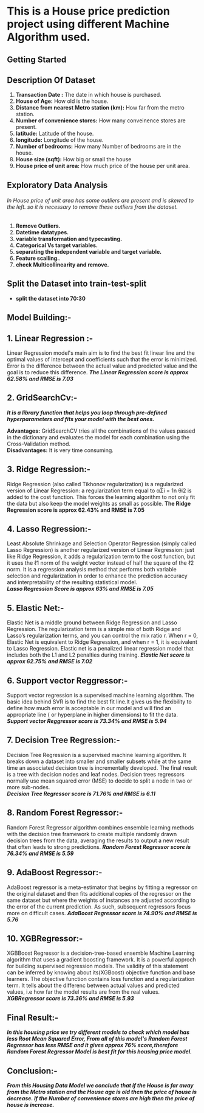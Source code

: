 # This is a House price prediction project using different Machine Algorithm used.

## Getting Started

## Description Of Dataset

1. **Transaction Date :** The date in which house is purchased.
2. **House of Age:** How old is the house.
3. **Distance from nearest Metro station (km):** How far from the metro station.
4. **Number of convenience stores:** How many conveinence stores are present.
5. **latitude:** Latitude of the house.
6. **longitude:** Longitude of the house.
7. **Number of bedrooms:** How many Number of bedrooms are in the house.
8. **House size (sqft):** How big or small the house
9. **House price of unit area:** How much price of the house per unit area.

## Exploratory Data Analysis

###### In House price of unit area has some outliers are present and is skewed to the left. so it is necessary to remove these outliers from the dataset.

1. **Remove Outliers.**
2. **Datetime datatypes.**
3. **variable transformation and typecasting.**
4. **Categorical Vs target variables.**
5. **separating the independent variable and target variable.**
6. **Feature scalling.**.
7. **check Multicollinearity and remove.**

## Split the Dataset into train-test-split
  * **split the dataset into 70:30**

## Model Building:-

## 1. Linear Regression :- 
Linear Regression model's main aim is to find the best fit linear line and the optimal values of intercept and coefficients such that the error is minimized. Error is the difference between the actual value and predicted value and the goal is to reduce this difference.
***The Linear Regression score is approx 62.58% and RMSE is 7.03***
  
## 2. GridSearchCv:-
***It is a library function that helps you loop through pre-defined hyperparameters and fits your model with the best ones.***

  **Advantages:** GridSearchCV tries all the combinations of the values passed in the dictionary and evaluates the model for each combination using the Cross-Validation method.  
   **Disadvantages:** It is very time consuming.

## 3. Ridge Regression:-
Ridge Regression (also called Tikhonov regularization) is a regularized version of Linear Regression: a regularization term equal to αΣi = 1n θi2 is added to the cost function. This forces the learning algorithm to not only fit the data but also keep the model weights as small as possible.
   **The Ridge Regression score is approx 62.43% and RMSE is 7.05**
   
## 4. Lasso Regression:-
Least Absolute Shrinkage and Selection Operator Regression (simply called Lasso Regression) is another regularized version of Linear Regression: just like Ridge Regression, it adds a regularization term to the cost function, but it uses the ℓ1 norm of the weight vector instead of half the square of the ℓ2 norm. It is a regression analysis method that performs both variable selection and regularization in order to enhance the prediction accuracy and interpretability of the resulting statistical model.   
   ***Lasso Regression Score is approx 63% and RMSE is 7.05***
## 5. Elastic Net:-
Elastic Net is a middle ground between Ridge Regression and Lasso Regression. The regularization term is a simple mix of both Ridge and Lasso’s regularization terms, and you can control the mix ratio r. When r = 0, Elastic Net is equivalent to Ridge Regression, and when r = 1, it is equivalent to Lasso Regression. Elastic net is a penalized linear regression model that includes both the L1 and L2 penalties during training.
  ***Elastic Net score is approx 62.75% and RMSE is 7.02***
## 6. Support vector Reggressor:-
Support vector regression is a supervised machine learning algorithm. The basic idea behind SVR is to find the best fit line.It gives us the flexibility to define how much error is acceptable in our model and will find an appropriate line ( or hyperplane in higher dimensions) to fit the data.
    ***Support vector Reggressor score is 73.34% and RMSE is 5.94***
## 7. Decision Tree Regression:-
Decision Tree Regression is a supervised machine learning algorithm. It breaks down a dataset into smaller and smaller subsets while at the same time an associated decision tree is incrementally developed. The final result is a tree with decision nodes and leaf nodes.
   Decision trees regressors normally use mean squared error (MSE) to decide to split a node in two or more sub-nodes.   
   ***Decision Tree Regressor score is 71.76% and RMSE is 6.11***
## 8. Random Forest Regressor:-
Random Forest Regressor algorithm combines ensemble learning methods with the decision tree framework to create multiple randomly drawn decision trees from the data, averaging the results to output a new result that often leads to strong predictions.
   ***Random Forest Regressor score is 76.34% and RMSE is 5.59***
## 9. AdaBoost Regressor:-
AdaBoost regressor is a meta-estimator that begins by fitting a regressor on the original dataset and then fits additional copies of the regressor on the same dataset but where the weights of instances are adjusted according to the error of the current prediction. As such, subsequent regressors focus more on difficult cases.
   ***AdaBoost Regressor score is 74.90% and RMSE is 5.76*** 
## 10. XGBRegressor:-
XGBBoost Regressor is a decision-tree-based ensemble Machine Learning algorithm that uses a gradient boosting framework. It is a powerful approch for building supervised regression models. The validity of this statement can be inferred by knowing about its(XGBoost) objective function and base learners. The objective function contains loss function and a regularization term. It tells about the differenc between actual values and predicted values, i.e how far the model results are from the real values.
    ***XGBRegressor score is 73.36% and RMSE is 5.93***
    
## Final Result:-
***In this housing price we try different models to check which model has less Root Mean Squared Error, From all of this model's Random Forest Regressor has less RMSE and it gives approx 76% score,therefore Random Forest Regressor Model is best fit for this housing price model.***    


## Conclusion:-
***From this Housing Data Model we conclude that if the House is far away from the Metro station and the House age is old then the price of house is decrease. If the Number of convenience stores are high then the price of house is increase.***
   
  

